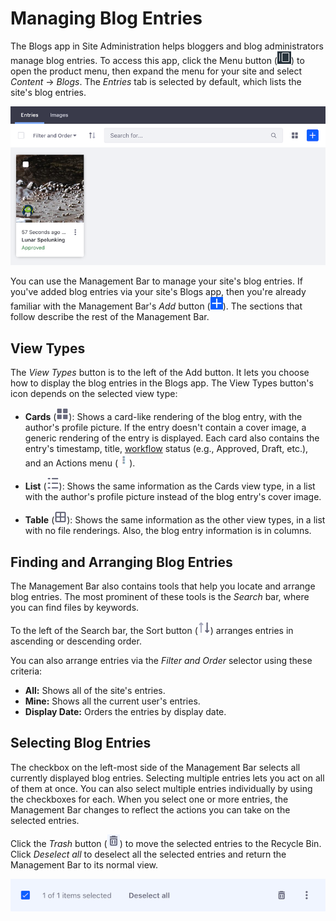 # Managing Blog Entries [](id=managing-blog-entries)

The Blogs app in Site Administration helps bloggers and blog administrators 
manage blog entries. To access this app, click the Menu button 
(![Menu](../../../../images/icon-menu.png)) to open the product menu, then 
expand the menu for your site and select *Content* &rarr; *Blogs*. The *Entries* 
tab is selected by default, which lists the site's blog entries. 

![Figure 1: The Blogs app in Site Administration lists the site's blog entries.](../../../../images/blog-entries-site-admin.png)

You can use the Management Bar to manage your site's blog entries. If you've 
added blog entries via your site's Blogs app, then you're already familiar with 
the Management Bar's *Add* button 
(![Add](../../../../images/icon-add.png)). The sections that follow describe the 
rest of the Management Bar. 

## View Types [](id=view-types)

The *View Types* button is to the left of the Add button. It lets you choose how 
to display the blog entries in the Blogs app. The View Types button's icon 
depends on the selected view type: 

-   **Cards** (![Cards](../../../../images/icon-view-type-cards.png)): Shows a 
    card-like rendering of the blog entry, with the author's profile picture. If 
    the entry doesn't contain a cover image, a generic rendering of the entry is 
    displayed. Each card also contains the entry's timestamp, title, 
    [workflow](/discover/portal/-/knowledge_base/7-1/using-workflow) 
    status (e.g., Approved, Draft, etc.), and an Actions menu 
    (![Actions](../../../../images/icon-actions.png)). 

-   **List** (![List](../../../../images/icon-view-type-list.png)): 
    Shows the same information as the Cards view type, in a list with the 
    author's profile picture instead of the blog entry's cover image. 

-   **Table** (![Table](../../../../images/icon-view-type-table.png)): Shows the 
    same information as the other view types, in a list with no file renderings. 
    Also, the blog entry information is in columns. 

## Finding and Arranging Blog Entries [](id=finding-and-arranging-blog-entries)

The Management Bar also contains tools that help you locate and arrange blog 
entries. The most prominent of these tools is the *Search* bar, where you can 
find files by keywords. 

To the left of the Search bar, the Sort button 
(![Sort](../../../../images/icon-sort.png)) arranges entries in ascending 
or descending order. 

You can also arrange entries via the *Filter and Order* selector using these
criteria: 

-   **All:** Shows all of the site's entries. 
-   **Mine:** Shows all the current user's entries. 
-   **Display Date:** Orders the entries by display date. 

## Selecting Blog Entries [](id=selecting-blog-entries)

The checkbox on the left-most side of the Management Bar selects all currently 
displayed blog entries. Selecting multiple entries lets you act on all of them 
at once. You can also select multiple entries individually by using the 
checkboxes for each. When you select one or more entries, the Management Bar 
changes to reflect the actions you can take on the selected entries. 

Click the *Trash* button 
(![Trash](../../../../images/icon-trash.png)) to move the selected entries to 
the Recycle Bin. Click *Deselect all* to deselect all the selected entries and 
return the Management Bar to its normal view. 

![Figure 2: With multiple blog entries selected, the management bar changes to reflect the actions you can take on the selected entries.](../../../../images/blog-management-bar-selected.png)
